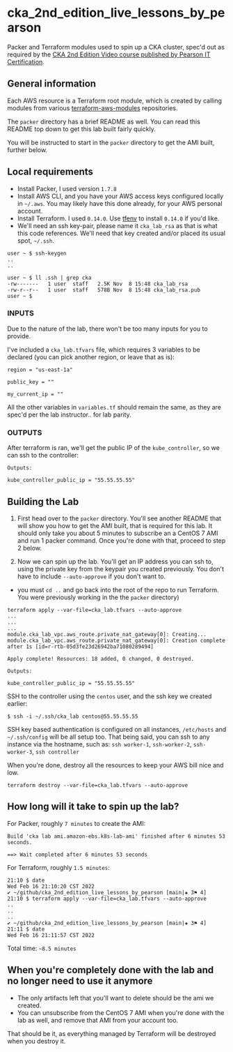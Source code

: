 # cka_2nd_edition_live_lessons_by_pearson
Packer and Terraform modules used to spin up a CKA cluster, spec'd out as required by the [CKA 2nd Edition Video course published by Pearson IT Certification](https://www.pearsonitcertification.com/store/certified-kubernetes-administrator-cka-complete-video-9780137438372).


## General information
Each AWS resource is a Terraform root module, which is created by calling modules from various [terraform-aws-modules](https://github.com/terraform-aws-modules) repositories.  

The `packer` directory has a brief README as well.  You can read this README top down to get this lab built fairly quickly.  

You will be instructed to start in the `packer` directory to get the AMI built, further below.  

## Local requirements
- Install Packer, I used version `1.7.8`
- Install AWS CLI, and you have your AWS access keys configured locally in `~/.aws`.  You may likely have this done already, for your AWS personal account.
- Install Terraform.  I used `0.14.0`.  Use [tfenv](https://github.com/tfutils/tfenv) to install `0.14.0` if you'd like.
- We'll need an ssh key-pair, please name it `cka_lab_rsa` as that is what this code references.  We'll need that key created and/or placed its usual spot, `~/.ssh`.

```
user ~ $ ssh-keygen
..
..

user ~ $ ll .ssh | grep cka
-rw-------   1 user  staff   2.5K Nov  8 15:48 cka_lab_rsa
-rw-r--r--   1 user  staff   578B Nov  8 15:48 cka_lab_rsa.pub
user ~ $
```

### INPUTS
Due to the nature of the lab, there won't be too many inputs for you to provide.  

I've included a `cka_lab.tfvars` file, which requires 3 variables to be declared (you can pick another region, or leave that as is):

```
region = "us-east-1a"

public_key = ""

my_current_ip = ""
```

All the other variables in `variables.tf` should remain the same, as they are spec'd per the lab instructor.. for lab parity.



### OUTPUTS
After terraform is ran, we'll get the public IP of the `kube_controller`, so we can ssh to the controller:
```
Outputs:

kube_controller_public_ip = "55.55.55.55"
```

## Building the Lab
1.  First head over to the `packer` directory.  You'll see another README that will show you how to get the AMI built, that is required for this lab.  It should only take you about 5 minutes to subscribe an a CentOS 7 AMI and run 1 packer command.  Once you're done with that, proceed to step 2 below.

2.  Now we can spin up the lab.  You'll get an IP address you can ssh to, using the private key from the keypair you created previously.  You don't have to include `--auto-approve` if you don't want to. 
- you must `cd ..` and go back into the root of the repo to run Terraform.  You were previously working in the the `packer` directory)
```
terraform apply --var-file=cka_lab.tfvars --auto-approve
...
...
...
module.cka_lab_vpc.aws_route.private_nat_gateway[0]: Creating...
module.cka_lab_vpc.aws_route.private_nat_gateway[0]: Creation complete after 1s [id=r-rtb-05d3fe23d26942ba71080289494]

Apply complete! Resources: 18 added, 0 changed, 0 destroyed.

Outputs:

kube_controller_public_ip = "55.55.55.55"
```
SSH to the controller using the `centos` user, and the ssh key we created earlier:
```
$ ssh -i ~/.ssh/cka_lab centos@55.55.55.55
```
SSH key based authentication is configured on all instances, `/etc/hosts` and `~/.ssh/config` will be all setup too.  That being said, you can ssh to any instance via the hostname, such as:
`ssh worker-1`, `ssh-worker-2`, `ssh-worker-3`, `ssh controller`

When you're done, destroy all the resources to keep your AWS bill nice and low.
```
terraform destroy --var-file=cka_lab.tfvars --auto-approve
```

## How long will it take to spin up the lab?
For Packer, roughly `7 minutes` to create the AMI:
```
Build 'cka lab ami.amazon-ebs.k8s-lab-ami' finished after 6 minutes 53 seconds.

==> Wait completed after 6 minutes 53 seconds
```
For Terraform, roughly `1.5 minutes`:
```
21:10 $ date
Wed Feb 16 21:10:20 CST 2022
✔ ~/github/cka_2nd_edition_live_lessons_by_pearson [main|✚ 3⚑ 4] 
21:10 $ terraform apply --var-file=cka_lab.tfvars --auto-approve
..
..
..
✔ ~/github/cka_2nd_edition_live_lessons_by_pearson [main|✚ 3⚑ 4] 
21:11 $ date
Wed Feb 16 21:11:57 CST 2022

```
Total time: `~8.5 minutes`

## When you're completely done with the lab and no longer need to use it anymore
- The only artifacts left that you'll want to delete should be the ami we created.
- You can unsubscribe from the CentOS 7 AMI when you're done with the lab as well, and remove that AMI from your account too.

That should be it, as everything managed by Terraform will be destroyed when you destroy it.
